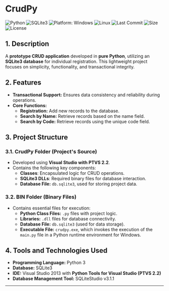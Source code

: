 # CrudPy

![Python](https://img.shields.io/badge/Python-3776AB?logo=python&logoColor=white&color=yellow)
![SQLite3](https://img.shields.io/badge/SQLite3-003B57?logo=sqlite&logoColor=white&color=blue)
![Platform: Windows](https://img.shields.io/badge/Windows-0078D4?logo=windows&logoColor=white) ![Linux](https://img.shields.io/badge/Linux-black?logo=linux&logoColor=yellow)
![Last Commit](https://img.shields.io/github/last-commit/ander1code/crud-py?color=yellow&logo=github) ![Size](https://img.shields.io/github/repo-size/ander1code/crud-py?color=blue&logo=files) ![License](https://img.shields.io/github/license/ander1code/crud-py?color=black&logo=open-source-initiative)

## 1. Description
A **prototype CRUD application** developed in **pure Python**, utilizing an **SQLite3 database** for individual registration. This lightweight project focuses on simplicity, functionality, and transactional integrity.

## 2. Features
- **Transactional Support:** Ensures data consistency and reliability during operations.
- **Core Functions:**
  - **Registration:** Add new records to the database.
  - **Search by Name:** Retrieve records based on the name field.
  - **Search by Code:** Retrieve records using the unique code field.

## 3. Project Structure

### 3.1. CrudPy Folder (Project's Source)
- Developed using **Visual Studio with PTVS 2.2**.
- Contains the following key components:
  - **Classes**: Encapsulated logic for CRUD operations.
  - **SQLite3 DLLs**: Required binary files for database interaction.
  - **Database File:** `db.sqlite3`, used for storing project data.

### 3.2. BIN Folder (Binary Files)
- Contains essential files for execution:
  - **Python Class Files:** `.py` files with project logic.
  - **Libraries:** `.dll` files for database connectivity.
  - **Database File:** `db.sqlite3` (used for data storage).
  - **Executable File:** `crudpy.exe`, which invokes the execution of the `main.py` file in a Python runtime environment for Windows.

## 4. Tools and Technologies Used
- **Programming Language:** Python 3
- **Database:** SQLite3
- **IDE:** Visual Studio 2013 with **Python Tools for Visual Studio (PTVS 2.2)**
- **Database Management Tool:** SQLiteStudio v3.1.1

---